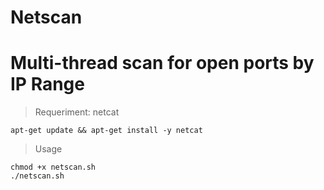 # Netscan
# Multi-thread scan for open ports by IP Range
> Requeriment: netcat
```
apt-get update && apt-get install -y netcat
```
> Usage
```
chmod +x netscan.sh
./netscan.sh
```
